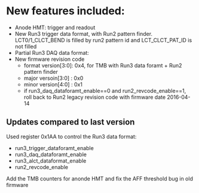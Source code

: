 # New features included:
   - Anode HMT: trigger and readout
   - New Run3 trigger data format, with Run2 pattern finder.  LCT0/1_CLCT_BEND is filled by run2 pattern id and LCT_CLCT_PAT_ID is not filled 
   - Partial Run3 DAQ data format: 
   - New firmware revision code 
      - format version[3:0]: 0x4, for TMB with Run3 data foramt + Run2 pattern finder
      - major versoin[3:0] : 0x0
      - minor version[4:0] : 0x1
      - if run3_daq_dataforamt_enable==0 and run2_revcode_enable==1, roll back to Run2 legacy revision code with firmware date 2016-04-14


## Updates compared to last version
Used register 0x1AA to control the Run3 data format:
   - run3_trigger_dataforamt_enable
   - run3_daq_dataforamt_enable
   - run3_alct_dataformat_enable
   - run2_revcode_enable

Add the TMB counters for anonde HMT and fix the AFF threshold bug in old firmware
